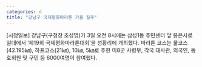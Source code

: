 ```yaml
---
categories: d
title: "강남구 국제평화마라톤 가을 질주"
---
```

[시정일보] 강남구(구청장 조성명)가 3일 오전 8시에는 삼성1동 주민센터 앞 봉은사로 일대에서 ‘제19회 국제평화마라톤대회’을 성황리에 개최했다. 마라톤 코스는 풀코스(42.195㎞), 하프코스(21㎞), 10㎞, 5㎞로 주한 미8군 사령부, 각국 대사관, 외국인, 동호회원 및 구민 등 6000여명이 참여했다.